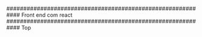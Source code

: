 ############################################################
Front end com react
############################################################
Top
